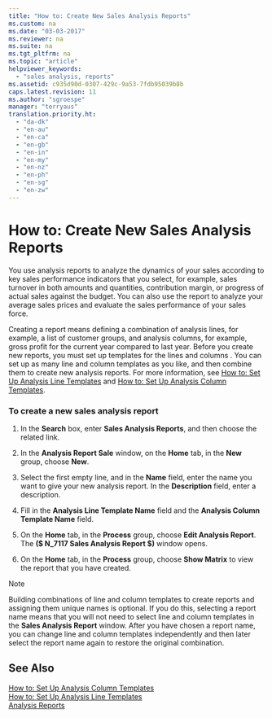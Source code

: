 ```yaml
---
title: "How to: Create New Sales Analysis Reports"
ms.custom: na
ms.date: "03-03-2017"
ms.reviewer: na
ms.suite: na
ms.tgt_pltfrm: na
ms.topic: "article"
helpviewer_keywords: 
  - "sales analysis, reports"
ms.assetid: c935d90d-0307-429c-9a53-7fdb95039b8b
caps.latest.revision: 11
ms.author: "sgroespe"
manager: "terryaus"
translation.priority.ht: 
  - "da-dk"
  - "en-au"
  - "en-ca"
  - "en-gb"
  - "en-in"
  - "en-my"
  - "en-nz"
  - "en-ph"
  - "en-sg"
  - "en-zw"
---
```

# How to: Create New Sales Analysis Reports
You use analysis reports to analyze the dynamics of your sales according to key sales performance indicators that you select, for example, sales turnover in both amounts and quantities, contribution margin, or progress of actual sales against the budget. You can also use the report to analyze your average sales prices and evaluate the sales performance of your sales force.  
  
 Creating a report means defining a combination of analysis lines, for example, a list of customer groups, and analysis columns, for example, gross profit for the current year compared to last year. Before you create new reports, you must set up templates for the lines and columns . You can set up as many line and column templates as you like, and then combine them to create new analysis reports. For more information, see [How to: Set Up Analysis Line Templates](../BusinessIntelligence/how-to-set-up-analysis-line-templates.md) and [How to: Set Up Analysis Column Templates](../BusinessIntelligence/how-to-set-up-analysis-column-templates.md).  
  
### To create a new sales analysis report  
  
1.  In the **Search** box, enter **Sales Analysis Reports**, and then choose the related link.  
  
2.  In the **Analysis Report Sale** window, on the **Home** tab, in the **New** group, choose **New**.  
  
3.  Select the first empty line, and in the **Name** field, enter the name you want to give your new analysis report. In the **Description** field, enter a description.  
  
4.  Fill in the **Analysis Line Template Name** field and the **Analysis Column Template Name** field.  
  
5.  On the **Home** tab, in the **Process** group, choose **Edit Analysis Report**. The **\($ N\_7117 Sales Analysis Report $\)** window opens.  
  
6.  On the **Home** tab, in the **Process** group, choose **Show Matrix** to view the report that you have created.  
  
> [!NOTE]  
>  Building combinations of line and column templates to create reports and assigning them unique names is optional. If you do this, selecting a report name means that you will not need to select line and column templates in the **Sales Analysis Report** window. After you have chosen a report name, you can change line and column templates independently and then later select the report name again to restore the original combination.  
  
## See Also  
 [How to: Set Up Analysis Column Templates](../BusinessIntelligence/how-to-set-up-analysis-column-templates.md)   
 [How to: Set Up Analysis Line Templates](../BusinessIntelligence/how-to-set-up-analysis-line-templates.md)   
 [Analysis Reports](../BusinessIntelligence/analysis-reports.md)